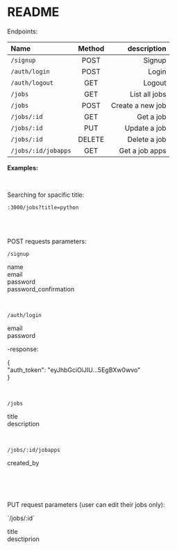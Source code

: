 # README

Endpoints: 

| Name | Method | description |
| :---         |     :---:      |          ---: |
| `/signup`   | POST    | Signup    |
| `/auth/login`     | POST       | Login      |
| `/auth/logout`     | GET       | Logout      |
| `/jobs`     | GET       | List all jobs      |
| `/jobs`     | POST       | Create a new job      |
| `/jobs/:id`     | GET       | Get a job      |
| `/jobs/:id`     | PUT       | Update a job      |
| `/jobs/:id`     | DELETE       | Delete a job      |
| `/jobs/:id/jobapps`     | GET       | Get a job apps      |



<b>Examples:</b>

<br>

<p>
	<summary>Searching for spacific title:</summary>
<p>
	
`:3000/jobs?title=python`
	
</p>
</p>
<br>
<br>
<p>
POST requests parameters:
</p>
<p>
	
`/signup`

<p>
name
<br>
email
<br>
password
<br>
password_confirmation

</p>

</p>
<br>
<p>

`/auth/login`

<p>
email
<br>
password
<br>
</p>

-response:

{
<br>
"auth_token": "eyJhbGciOiJIU...5EgBXw0wvo"
<br>
}
</p>
<br>
<p>

`/jobs`

<p>
title
<br>
description
<br>
</p>

</p>
<br>
<p>

`/jobs/:id/jobapps`

<p>
	created_by
</p>
</p>
	
<br>
<p>
<br>
<br>
PUT request parameters (user can edit their jobs only):
<br>
<p>
	`/jobs/:id`
</p>
<p>
title
<br>
desctiprion
</p>
</p>
